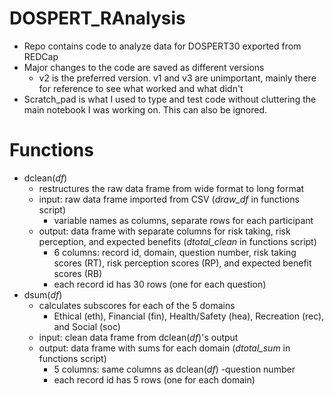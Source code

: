 # DOSPERT_RAnalysis
- Repo contains code to analyze data for DOSPERT30 exported from REDCap
- Major changes to the code are saved as different versions
  - v2 is the preferred version. v1 and v3 are unimportant, mainly there for reference to see what worked and what didn't
- Scratch_pad is what I used to type and test code without cluttering the main notebook I was working on. This can also be ignored.

# Functions
- dclean(*df*) 
  - restructures the raw data frame from wide format to long format
  - input: raw data frame imported from CSV (*draw_df* in functions script)
    - variable names as columns, separate rows for each participant
  - output: data frame with separate columns for risk taking, risk perception, and expected benefits (*dtotal_clean* in functions script)
    - 6 columns: record id, domain, question number, risk taking scores (RT), risk perception scores (RP), and expected benefit scores (RB)
    - each record id has 30 rows (one for each question)
- dsum(*df*)
  - calculates subscores for each of the 5 domains
    - Ethical (eth), Financial (fin), Health/Safety (hea), Recreation (rec), and Social (soc)
  - input: clean data frame from dclean(*df*)'s output
  - output: data frame with sums for each domain (*dtotal_sum* in functions script)
    - 5 columns: same columns as dclean(*df*) -question number
    - each record id has 5 rows (one for each domain)


